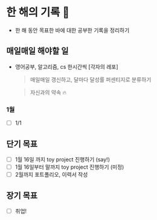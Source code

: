 # 한 해의 기록 📗

- 한 해 동안 목표한 바에 대한 공부한 기록을 정리하기

## 매일매일 해야할 일

- 영어공부, 알고리즘, cs 한시간씩 [각자의 레포]

  > 매일매일 갱신하고, 달마다 달성률 퍼센티지로 분류하기

  > 자신과의 약속 🔥

### 1월

- [ ] 1/1

## 단기 목표

- [ ] 1월 16일 까지 toy project 진행하기 (say!)
- [ ] 1월 16일부터 말까지 toy project 진행하기 (미정)
- [ ] 2월까지 포트폴리오, 이력서 작성

## 장기 목표

- [ ] 취업!

